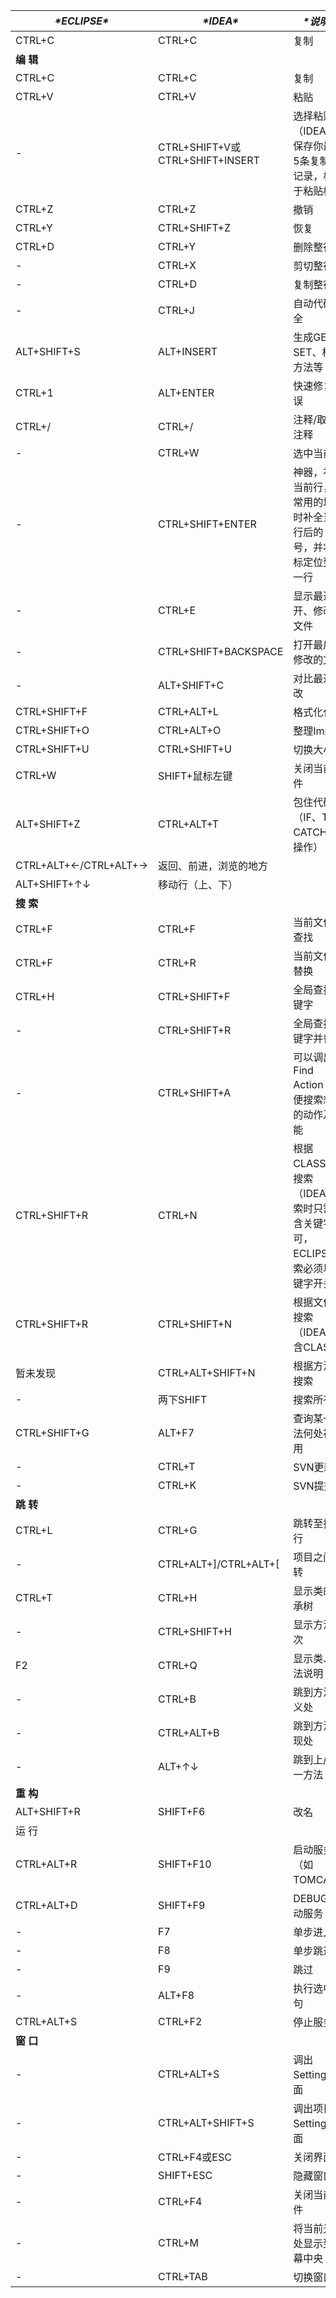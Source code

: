 | ***\*ECLIPSE\**** | ***\*IDEA\**** | ***\*说明\**** |
| ---- | ---- | ---- |
| CTRL+C | CTRL+C | 复制 |
|**编  辑**|||
|CTRL+C    |     CTRL+C    |     复制|
|CTRL+V    |     CTRL+V    |     粘贴|
|-    |     CTRL+SHIFT+V或CTRL+SHIFT+INSERT    |     选择粘贴（IDEA会保存你最近5条复制的记录，相当于粘贴板）|
|CTRL+Z    |     CTRL+Z    |     撤销|
|CTRL+Y    |     CTRL+SHIFT+Z    |     恢复|
|CTRL+D    |     CTRL+Y    |     删除整行|
|-    |     CTRL+X    |     剪切整行|
|-    |     CTRL+D    |     复制整行|
|-    |     CTRL+J    |     自动代码补全|
|ALT+SHIFT+S    |     ALT+INSERT    |     生成GET、SET、构造方法等|
|CTRL+1    |     ALT+ENTER    |     快速修复错误|
|CTRL+/    |     CTRL+/    |     注释/取消注释|
|-    |     CTRL+W    |     选中当前字|
|-    |     CTRL+SHIFT+ENTER    |     神器，补全当前行，最常用的场景时补全当前行后的；号，并将光标定位到下一行|
|-    |     CTRL+E    |     显示最近打开、修改的文件|
|-    |     CTRL+SHIFT+BACKSPACE    |     打开最后被修改的文件|
|-    |     ALT+SHIFT+C    |     对比最近修改|
|CTRL+SHIFT+F    |     CTRL+ALT+L    |     格式化代码|
|CTRL+SHIFT+O    |     CTRL+ALT+O    |     整理Import|
|CTRL+SHIFT+U    |     CTRL+SHIFT+U    |     切换大小写|
|CTRL+W    |     SHIFT+鼠标左键    |     关闭当前文件|
|ALT+SHIFT+Z    |     CTRL+ALT+T    |     包住代码块（IF、TRY CATCH等操作）|
|     CTRL+ALT+←/CTRL+ALT+→    |     返回、前进，浏览的地方||
|     ALT+SHIFT+↑↓    |     移动行（上、下）||
|**搜  索**|||
|CTRL+F    |     CTRL+F    |     当前文件内查找|
|CTRL+F    |     CTRL+R    |     当前文件内替换|
|CTRL+H    |     CTRL+SHIFT+F    |     全局查找关键字|
|-    |     CTRL+SHIFT+R    |     全局查找关键字并替换|
|-    |     CTRL+SHIFT+A    |     可以调出Find Action 以便搜索想要的动作及功能|
|CTRL+SHIFT+R    |     CTRL+N    |     根据CLASS名搜索（IDEA搜索时只需包含关键字即可，ECLIPSE搜索必须以关键字开头）|
|CTRL+SHIFT+R    |     CTRL+SHIFT+N    |     根据文件名搜索（IDEA包含CLASS）|
|暂未发现    |     CTRL+ALT+SHIFT+N    |     根据方法名搜索|
|-    |     两下SHIFT    |     搜索所有|
|CTRL+SHIFT+G    |     ALT+F7    |     查询某一方法何处被调用|
|-    |     CTRL+T    |     SVN更新|
|-    |     CTRL+K    |     SVN提交|
|**跳  转**|||
|CTRL+L    |     CTRL+G    |     跳转至指定行|
|-    |     CTRL+ALT+]/CTRL+ALT+[    |     项目之间跳转|
|CTRL+T    |     CTRL+H    |     显示类的继承树|
|-    |     CTRL+SHIFT+H    |     显示方法层次|
|F2    |     CTRL+Q    |     显示类、方法说明|
|-    |     CTRL+B    |     跳到方法定义处|
|-    |     CTRL+ALT+B    |     跳到方法实现处|
|-    |     ALT+↑↓    |     跳到上/下一方法|
|**重  构**|||
|ALT+SHIFT+R    |     SHIFT+F6    |     改名|
|运  行|||
|CTRL+ALT+R    |     SHIFT+F10    |     启动服务（如TOMCAT）|
|CTRL+ALT+D    |     SHIFT+F9    |     DEBUG启动服务|
|-    |     F7    |     单步进入|
|-    |     F8    |     单步跳过|
|-    |     F9    |     跳过|
|-    |     ALT+F8    |     执行选中语句|
|CTRL+ALT+S    |     CTRL+F2    |     停止服务|
|**窗  口**|||
|-    |     CTRL+ALT+S    |     调出Settings界面|
|-    |     CTRL+ALT+SHIFT+S    |     调出项目Setting界面|
|-    |     CTRL+F4或ESC    |     关闭界面|
|-    |     SHIFT+ESC    |     隐藏窗口|
|-    |     CTRL+F4    |     关闭当前文件|
|-    |     CTRL+M    |     将当前光标处显示到屏幕中央|
|-    |     CTRL+TAB    |     切换窗口 |


